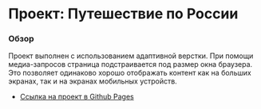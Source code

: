 # Проект: Путешествие по России

### Обзор

Проект выполнен с использованием адаптивной верстки. При помощи медиа-запросов страница подстраивается под размер окна браузера. Это позволяет одинаково хорошо отображать контент как на больших экранах, так и на экранах мобильных устройств.


* [Ссылка на проект в Github Pages](https://happy-land.github.io/russian-travel/)

